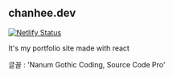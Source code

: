 ## chanhee.dev
[![Netlify Status](https://api.netlify.com/api/v1/badges/3c889ece-e03e-4612-825c-c01455fb9e07/deploy-status)](https://app.netlify.com/sites/chanheedev/deploys)

It's my portfolio site made with react

글꼴 : 'Nanum Gothic Coding, Source Code Pro'

